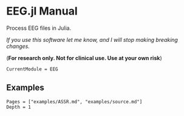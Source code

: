 # EEG.jl Manual

Process EEG files in Julia.

*If you use this software let me know, and I will stop making breaking changes.*

(**For research only. Not for clinical use. Use at your own risk**)


```@meta
CurrentModule = EEG
```

## Examples
```@contents
Pages = ["examples/ASSR.md", "examples/source.md"]
Depth = 1
```

